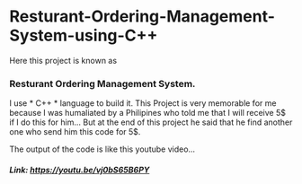 # Resturant-Ordering-Management-System-using-C++

Here this project is known as 
### Resturant Ordering Management System.
I use * C++ * language to build it.
This Project is very memorable for me because I was humaliated by a Philipines who told me that I will receive 5$ if I do this for him...
But at the end of this project he said that he find another one who send him this code for 5$.

The output of the code is like this youtube video...
##### Link: https://youtu.be/vj0bS65B6PY


